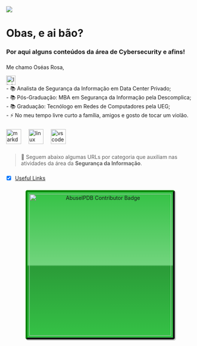 ###
<div align="left">
<img src="https://visitor-badge.laobi.icu/badge?page_id=oseasfr.oseasfr&"  />
</div>

###

<h1 align="left">Obas, e ai bão?</h1>

###

<h3 align="left">Por aqui alguns conteúdos da área de Cybersecurity e afins!</h3>

###

<p align="left">Me chamo Oséas Rosa,
<div align="left">
  <a href="https://www.linkedin.com/in/oseasfr/" target="_blank">
    <img src="https://img.shields.io/static/v1?message=LinkedIn&logo=linkedin&label=&color=0077B5&logoColor=white&labelColor=&style=for-the-badge" height="25" alt="linkedin logo"  />
  </a>
</div>  
  - 📚 Analista de Segurança da Informação em Data Center Privado;<br>
  - 📚 Pós-Graduação: MBA em Segurança da Informação pela Descomplica;<br>
  - 📚 Graduação: Tecnólogo em Redes de Computadores pela UEG;<br>
  - ⚡ No meu tempo livre curto a família, amigos e gosto de tocar um violão.</p>

###

<div align="left">
  <img src="https://cdn.jsdelivr.net/gh/devicons/devicon/icons/markdown/markdown-original.svg" height="40" alt="markdown logo"  />
  <img width="12" />
  <img src="https://cdn.jsdelivr.net/gh/devicons/devicon/icons/linux/linux-original.svg" height="40" alt="linux logo"  />
  <img width="12" />
  <img src="https://cdn.jsdelivr.net/gh/devicons/devicon/icons/vscode/vscode-original.svg" height="40" alt="vscode logo"  />
</div>

###

> :beginner: Seguem abaixo algumas URLs por categoria que auxiliam nas atividades da área da **Segurança da Informação**.

###


- [x] [Useful Links](https://github.com/oseasfr/cyber/wiki/Useful-Links)

###

<div align="center">
	

<a href="https://www.abuseipdb.com/user/108328" title="AbuseIPDB is an IP address blacklist for webmasters and sysadmins to report IP addresses engaging in abusive behavior on their networks">
	<img src="https://www.abuseipdb.com/contributor/108328.svg" alt="AbuseIPDB Contributor Badge" style="width: 381px;border-radius: 5px;border-top: 5px solid #058403;border-right: 5px solid #111;border-bottom: 5px solid #111;border-left: 5px solid #058403;padding: 5px;background: #35c246 linear-gradient(rgba(255,255,255,0), rgba(255,255,255,.3) 50%, rgba(0,0,0,.2) 51%, rgba(0,0,0,0));padding: 5px;box-shadow: 2px 2px 1px 1px rgba(0, 0, 0, .2);">
</a>
	
</a>

</div>
<h3 align="left"></h3>
